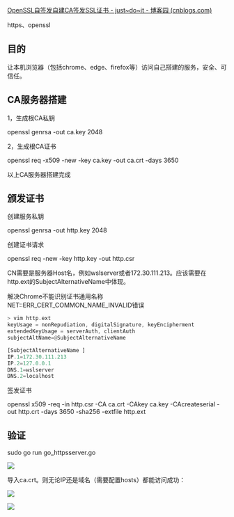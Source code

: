 [OpenSSL自签发自建CA签发SSL证书 - just~do~it - 博客园 (cnblogs.com)](https://www.cnblogs.com/will-space/p/11913744.html)



https、openssl



## 目的

让本机浏览器（包括chrome、edge、firefox等）访问自己搭建的服务，安全、可信任。



## CA服务器搭建

1，生成根CA私钥

openssl genrsa -out ca.key 2048

2，生成根CA证书

openssl req -x509 -new -key ca.key -out ca.crt -days 3650

以上CA服务器搭建完成



## 颁发证书

创建服务私钥

openssl genrsa -out http.key 2048

创建证书请求

openssl req -new -key http.key -out http.csr

CN需要是服务器Host名，例如wslserver或者172.30.111.213。应该需要在http.ext的SubjectAlternativeName中体现。



解决Chrome不能识别证书通用名称NET::ERR_CERT_COMMON_NAME_INVALID错误

```Rust
> vim http.ext
keyUsage = nonRepudiation, digitalSignature, keyEncipherment
extendedKeyUsage = serverAuth, clientAuth
subjectAltName=@SubjectAlternativeName

[SubjectAlternativeName ]
IP.1=172.30.111.213
IP.2=127.0.0.1
DNS.1=wslserver
DNS.2=localhost
```

签发证书

openssl x509 -req -in http.csr -CA ca.crt -CAkey ca.key -CAcreateserial -out http.crt -days 3650 -sha256 -extfile http.ext





## 验证

sudo go run go_httpsserver.go

![](https://secure2.wostatic.cn/static/2YTMgdy66c16fzthVQt6Cn/image.png)

导入ca.crt。则无论IP还是域名（需要配置hosts）都能访问成功：

![](https://secure2.wostatic.cn/static/moFXNCWzaq2PRyjrkqa69G/image.png)

![](https://secure2.wostatic.cn/static/qth4QXnXukmHuDZM3kzRVG/image.png)




